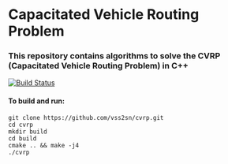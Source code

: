 # Capacitated Vehicle Routing Problem #

### This repository contains algorithms to solve the CVRP (Capacitated Vehicle Routing Problem) in C++ ###

[![Build Status](https://travis-ci.com/vss2sn/cvrp.svg?branch=master)](https://travis-ci.com/vss2sn/cvrp)

<a name="instructions"></a>
#### To build and run: ####
    git clone https://github.com/vss2sn/cvrp.git
    cd cvrp
    mkdir build
    cd build
    cmake .. && make -j4
    ./cvrp
